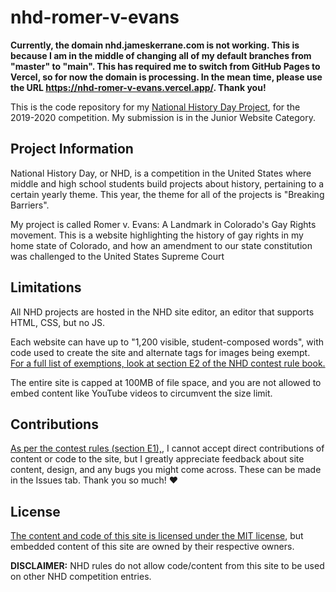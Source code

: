 # nhd-romer-v-evans
 
**Currently, the domain nhd.jameskerrane.com is not working. This is because I am in the middle of changing all of my default branches from "master" to "main". This has required me to switch from GitHub Pages to Vercel, so for now the domain is processing. In the mean time, please use the URL https://nhd-romer-v-evans.vercel.app/. Thank you!**

This is the code repository for my [National History Day Project](https://www.nhd.org/), for the 2019-2020 competition. My submission is in the Junior Website Category.

 ## Project Information

National History Day, or NHD, is a competition in the United States where middle and high school students build projects about history, pertaining to a certain yearly theme. This year, the theme for all of the projects is "Breaking Barriers".

My project is called Romer v. Evans: A Landmark in Colorado's Gay Rights movement. This is a website highlighting the history of gay rights in my home state of Colorado, and how an amendment to our state constitution was challenged to the United States Supreme Court

 ## Limitations

All NHD projects are hosted in the NHD site editor, an editor that supports HTML, CSS, but no JS.

Each website can have up to "1,200 visible, student-composed words", with code used to create the site and alternate tags for images being exempt. [For a full list of exemptions, look at section E2 of the NHD contest rule book.](https://www.nhd.org//sites/default/files/Contest-Rule-Book_2.pdf)

The entire site is capped at 100MB of file space, and you are not allowed to embed content like YouTube videos to circumvent the size limit.

## Contributions

[As per the contest rules (section E1),](https://www.nhd.org//sites/default/files/Contest-Rule-Book_2.pdf), I cannot accept direct contributions of content or code to the site, but I greatly appreciate feedback about site content, design, and any bugs you might come across. These can be made in the Issues tab. Thank you so much! ❤️

 ## License
 
[The content and code of this site is licensed under the MIT license](LICENSE), but embedded content of this site are owned by their respective owners. 
 
 **DISCLAIMER:** NHD rules do not allow code/content from this site to be used on other NHD competition entries.
